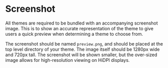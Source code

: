 # Screenshot

All themes are required to be bundled with an accompanying screenshot image. This is to show an accurate representation of the theme to give users a quick preview when determining a theme to choose from.

The screenshot should be named `preview.png`, and should be placed at the top level directory of your theme. The image itself should be 1280px wide and 720px tall. The screenshot will be shown smaller, but the over-sized image allows for high-resolution viewing on HiDPI displays.
